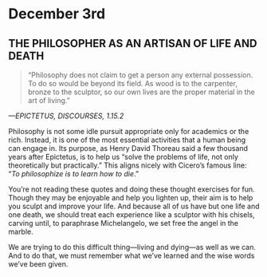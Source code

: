 # December 3rd

## THE PHILOSOPHER AS AN ARTISAN OF LIFE AND DEATH

> “Philosophy does not claim to get a person any external possession. To do so would be beyond its field. As wood is to the carpenter, bronze to the sculptor, so our own lives are the proper material in the art of living.”

_—EPICTETUS, DISCOURSES, 1.15.2_

Philosophy is not some idle pursuit appropriate only for academics or the rich. Instead, it is one of the most essential activities that a human being can engage in. Its purpose, as Henry David Thoreau said a few thousand years after Epictetus, is to help us “solve the problems of life, not only theoretically but practically.” This aligns nicely with Cicero’s famous line: “_To philosophize is to learn how to die_.”

You’re not reading these quotes and doing these thought exercises for fun. Though they may be enjoyable and help you lighten up, their aim is to help you sculpt and improve your life. And because all of us have but one life and one death, we should treat each experience like a sculptor with his chisels, carving until, to paraphrase Michelangelo, we set free the angel in the marble.

We are trying to do this difficult thing—living and dying—as well as we can. And to do that, we must remember what we’ve learned and the wise words we’ve been given.
